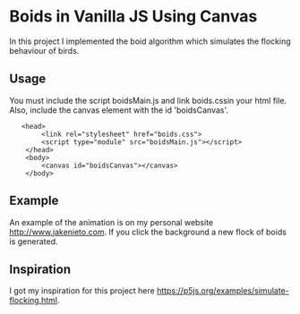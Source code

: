 # Boids in Vanilla JS Using Canvas
  In this project I implemented the boid algorithm which simulates the flocking behaviour of birds. 
## Usage
You must include the script boidsMain.js and link boids.cssin your html file. Also, include the canvas element with the id 'boidsCanvas'.
```     
   <head>
        <link rel="stylesheet" href="boids.css">
        <script type="module" src="boidsMain.js"></script>
    </head>
    <body>
        <canvas id="boidsCanvas"></canvas>
    </body>
```
## Example
An example of the animation is on my personal website <http://www.jakenieto.com>. If you click the background a new flock of boids
is generated. 

## Inspiration
I got my inspiration for this project here <https://p5js.org/examples/simulate-flocking.html>.

